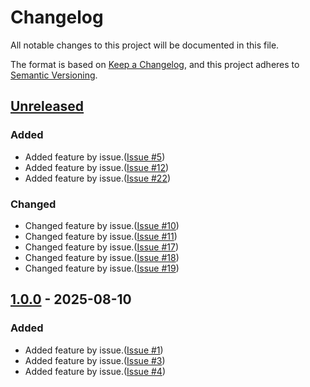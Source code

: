 # Changelog
All notable changes to this project will be documented in this file.

The format is based on [Keep a Changelog](https://keepachangelog.com/en/1.0.0/),
and this project adheres to [Semantic Versioning](https://semver.org/spec/v2.0.0.html).

## [Unreleased]

### Added

- Added feature by issue.([Issue #5](https://github.com/overdrive1708/MagonoteToolkit/issues/5))
- Added feature by issue.([Issue #12](https://github.com/overdrive1708/MagonoteToolkit/issues/12))
- Added feature by issue.([Issue #22](https://github.com/overdrive1708/MagonoteToolkit/issues/22))

### Changed

- Changed feature by issue.([Issue #10](https://github.com/overdrive1708/MagonoteToolkit/issues/11))
- Changed feature by issue.([Issue #11](https://github.com/overdrive1708/MagonoteToolkit/issues/11))
- Changed feature by issue.([Issue #17](https://github.com/overdrive1708/MagonoteToolkit/issues/17))
- Changed feature by issue.([Issue #18](https://github.com/overdrive1708/MagonoteToolkit/issues/18))
- Changed feature by issue.([Issue #19](https://github.com/overdrive1708/MagonoteToolkit/issues/19))

## [1.0.0] - 2025-08-10

### Added

- Added feature by issue.([Issue #1](https://github.com/overdrive1708/MagonoteToolkit/issues/1))
- Added feature by issue.([Issue #3](https://github.com/overdrive1708/MagonoteToolkit/issues/3))
- Added feature by issue.([Issue #4](https://github.com/overdrive1708/MagonoteToolkit/issues/4))

[Unreleased]: https://github.com/overdrive1708/MagonoteToolkit
[1.0.0]: https://github.com/overdrive1708/MagonoteToolkit/releases/tag/v1.0.0
